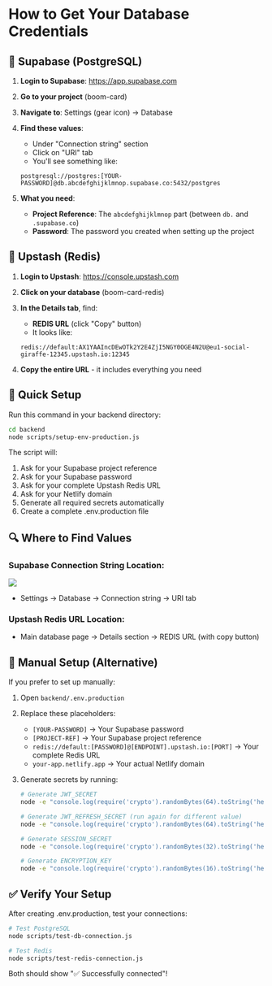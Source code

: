 # How to Get Your Database Credentials

## 🔵 Supabase (PostgreSQL)

1. **Login to Supabase**: https://app.supabase.com

2. **Go to your project** (boom-card)

3. **Navigate to**: Settings (gear icon) → Database

4. **Find these values**:
   - Under "Connection string" section
   - Click on "URI" tab
   - You'll see something like:
   ```
   postgresql://postgres:[YOUR-PASSWORD]@db.abcdefghijklmnop.supabase.co:5432/postgres
   ```

5. **What you need**:
   - **Project Reference**: The `abcdefghijklmnop` part (between `db.` and `.supabase.co`)
   - **Password**: The password you created when setting up the project

## 🔴 Upstash (Redis)

1. **Login to Upstash**: https://console.upstash.com

2. **Click on your database** (boom-card-redis)

3. **In the Details tab**, find:
   - **REDIS URL** (click "Copy" button)
   - It looks like:
   ```
   redis://default:AX1YAAIncDEwOTk2Y2E4ZjI5NGY0OGE4N2U@eu1-social-giraffe-12345.upstash.io:12345
   ```

4. **Copy the entire URL** - it includes everything you need

## 🚀 Quick Setup

Run this command in your backend directory:

```bash
cd backend
node scripts/setup-env-production.js
```

The script will:
1. Ask for your Supabase project reference
2. Ask for your Supabase password
3. Ask for your complete Upstash Redis URL
4. Ask for your Netlify domain
5. Generate all required secrets automatically
6. Create a complete .env.production file

## 🔍 Where to Find Values

### Supabase Connection String Location:
![](https://supabase.com/docs/img/guides/database/connection-string.png)
- Settings → Database → Connection string → URI tab

### Upstash Redis URL Location:
- Main database page → Details section → REDIS URL (with copy button)

## 📝 Manual Setup (Alternative)

If you prefer to set up manually:

1. Open `backend/.env.production`
2. Replace these placeholders:
   - `[YOUR-PASSWORD]` → Your Supabase password
   - `[PROJECT-REF]` → Your Supabase project reference
   - `redis://default:[PASSWORD]@[ENDPOINT].upstash.io:[PORT]` → Your complete Redis URL
   - `your-app.netlify.app` → Your actual Netlify domain

3. Generate secrets by running:
   ```bash
   # Generate JWT_SECRET
   node -e "console.log(require('crypto').randomBytes(64).toString('hex'))"
   
   # Generate JWT_REFRESH_SECRET (run again for different value)
   node -e "console.log(require('crypto').randomBytes(64).toString('hex'))"
   
   # Generate SESSION_SECRET
   node -e "console.log(require('crypto').randomBytes(32).toString('hex'))"
   
   # Generate ENCRYPTION_KEY
   node -e "console.log(require('crypto').randomBytes(16).toString('hex'))"
   ```

## ✅ Verify Your Setup

After creating .env.production, test your connections:

```bash
# Test PostgreSQL
node scripts/test-db-connection.js

# Test Redis
node scripts/test-redis-connection.js
```

Both should show "✅ Successfully connected"!